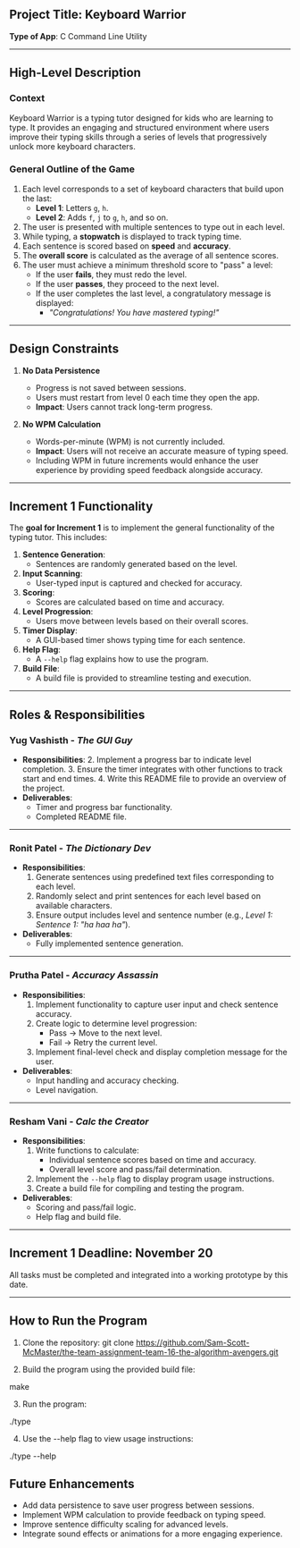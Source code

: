 ## **Project Title**: Keyboard Warrior 
**Type of App**: C Command Line Utility  

---

## **High-Level Description**  
### **Context**  
Keyboard Warrior is a typing tutor designed for kids who are learning to type. It provides an engaging and structured environment where users improve their typing skills through a series of levels that progressively unlock more keyboard characters.

### **General Outline of the Game**  
1. Each level corresponds to a set of keyboard characters that build upon the last:  
   - **Level 1**: Letters `g`, `h`.  
   - **Level 2**: Adds `f`, `j` to `g`, `h`, and so on.  
2. The user is presented with multiple sentences to type out in each level.  
3. While typing, a **stopwatch** is displayed to track typing time.  
4. Each sentence is scored based on **speed** and **accuracy**.  
5. The **overall score** is calculated as the average of all sentence scores.  
6. The user must achieve a minimum threshold score to "pass" a level:  
   - If the user **fails**, they must redo the level.  
   - If the user **passes**, they proceed to the next level.  
   - If the user completes the last level, a congratulatory message is displayed:  
     - *"Congratulations! You have mastered typing!"*  

---

## **Design Constraints**  
1. **No Data Persistence**  
   - Progress is not saved between sessions.  
   - Users must restart from level 0 each time they open the app.  
   - **Impact**: Users cannot track long-term progress.  

2. **No WPM Calculation**  
   - Words-per-minute (WPM) is not currently included.  
   - **Impact**: Users will not receive an accurate measure of typing speed.  
   - Including WPM in future increments would enhance the user experience by providing speed feedback alongside accuracy.

---

## **Increment 1 Functionality**  
The **goal for Increment 1** is to implement the general functionality of the typing tutor. This includes:
1. **Sentence Generation**:
   - Sentences are randomly generated based on the level.
2. **Input Scanning**:
   - User-typed input is captured and checked for accuracy.  
3. **Scoring**:
   - Scores are calculated based on time and accuracy.  
4. **Level Progression**:
   - Users move between levels based on their overall scores.  
5. **Timer Display**:
   - A GUI-based timer shows typing time for each sentence.
6. **Help Flag**:
   - A `--help` flag explains how to use the program.
7. **Build File**:
   - A build file is provided to streamline testing and execution.

---

## **Roles & Responsibilities**
### **Yug Vashisth** - *The GUI Guy*  
- **Responsibilities**:
  2. Implement a progress bar to indicate level completion.
  3. Ensure the timer integrates with other functions to track start and end times.
  4. Write this README file to provide an overview of the project.
- **Deliverables**:
  - Timer and progress bar functionality.
  - Completed README file.
 
---

### **Ronit Patel** - *The Dictionary Dev*  
- **Responsibilities**:
  1. Generate sentences using predefined text files corresponding to each level.
  2. Randomly select and print sentences for each level based on available characters.
  3. Ensure output includes level and sentence number (e.g., *Level 1: Sentence 1: "ha haa ha"*).
- **Deliverables**:
  - Fully implemented sentence generation.

---

### **Prutha Patel** - *Accuracy Assassin*  
- **Responsibilities**:
  1. Implement functionality to capture user input and check sentence accuracy.
  2. Create logic to determine level progression:
     - Pass → Move to the next level.
     - Fail → Retry the current level.
  3. Implement final-level check and display completion message for the user.
- **Deliverables**:
  - Input handling and accuracy checking.
  - Level navigation.

---

### **Resham Vani** - *Calc the Creator*  
- **Responsibilities**:
  1. Write functions to calculate:
     - Individual sentence scores based on time and accuracy.
     - Overall level score and pass/fail determination.
  2. Implement the `--help` flag to display program usage instructions.
  3. Create a build file for compiling and testing the program.
- **Deliverables**:
  - Scoring and pass/fail logic.
  - Help flag and build file.

---

## **Increment 1 Deadline**: **November 20**  
All tasks must be completed and integrated into a working prototype by this date.  

---

## **How to Run the Program**
1. Clone the repository:
   git clone https://github.com/Sam-Scott-McMaster/the-team-assignment-team-16-the-algorithm-avengers.git

2. Build the program using the provided build file:
   
make

3. Run the program:

./type

4. Use the --help flag to view usage instructions:

./type --help

## **Future Enhancements**
- Add data persistence to save user progress between sessions.
- Implement WPM calculation to provide feedback on typing speed.
- Improve sentence difficulty scaling for advanced levels.
- Integrate sound effects or animations for a more engaging experience.
